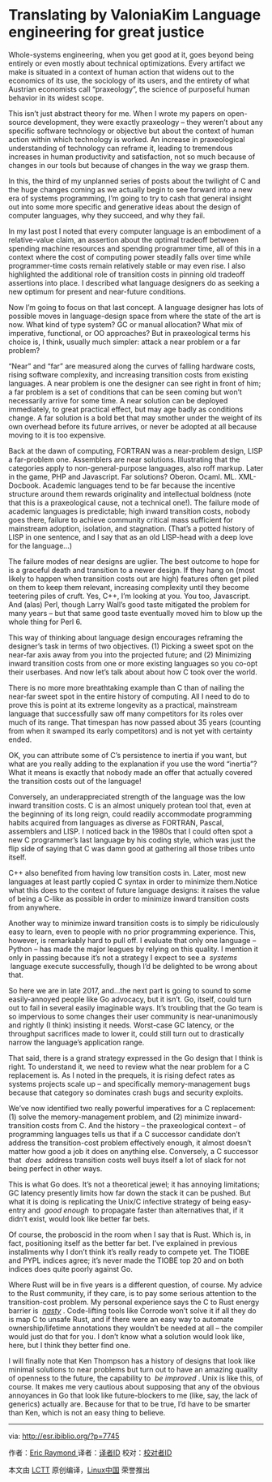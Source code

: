 Translating by ValoniaKim
Language engineering for great justice
============================================================

Whole-systems engineering, when you get good at it, goes beyond being entirely or even mostly about technical optimizations. Every artifact we make is situated in a context of human action that widens out to the economics of its use, the sociology of its users, and the entirety of what Austrian economists call “praxeology”, the science of purposeful human behavior in its widest scope.

This isn’t just abstract theory for me. When I wrote my papers on open-source development, they were exactly praxeology – they weren’t about any specific software technology or objective but about the context of human action within which technology is worked. An increase in praxeological understanding of technology can reframe it, leading to tremendous increases in human productivity and satisfaction, not so much because of changes in our tools but because of changes in the way we grasp them.

In this, the third of my unplanned series of posts about the twilight of C and the huge changes coming as we actually begin to see forward into a new era of systems programming, I’m going to try to cash that general insight out into some more specific and generative ideas about the design of computer languages, why they succeed, and why they fail.

In my last post I noted that every computer language is an embodiment of a relative-value claim, an assertion about the optimal tradeoff between spending machine resources and spending programmer time, all of this in a context where the cost of computing power steadily falls over time while programmer-time costs remain relatively stable or may even rise. I also highlighted the additional role of transition costs in pinning old tradeoff assertions into place. I described what language designers do as seeking a new optimum for present and near-future conditions.

Now I’m going to focus on that last concept. A language designer has lots of possible moves in language-design space from where the state of the art is now. What kind of type system? GC or manual allocation? What mix of imperative, functional, or OO approaches? But in praxeological terms his choice is, I think, usually much simpler: attack a near problem or a far problem?

“Near” and “far” are measured along the curves of falling hardware costs, rising software complexity, and increasing transition costs from existing languages. A near problem is one the designer can see right in front of him; a far problem is a set of conditions that can be seen coming but won’t necessarily arrive for some time. A near solution can be deployed immediately, to great practical effect, but may age badly as conditions change. A far solution is a bold bet that may smother under the weight of its own overhead before its future arrives, or never be adopted at all because moving to it is too expensive.

Back at the dawn of computing, FORTRAN was a near-problem design, LISP a far-problem one. Assemblers are near solutions. Illustrating that the categories apply to non-general-purpose languages, also roff markup. Later in the game, PHP and Javascript. Far solutions? Oberon. Ocaml. ML. XML-Docbook. Academic languages tend to be far because the incentive structure around them rewards originality and intellectual boldness (note that this is a praxeological cause, not a technical one!). The failure mode of academic languages is predictable; high inward transition costs, nobody goes there, failure to achieve community critical mass sufficient for mainstream adoption, isolation, and stagnation. (That’s a potted history of LISP in one sentence, and I say that as an old LISP-head with a deep love for the language…)

The failure modes of near designs are uglier. The best outcome to hope for is a graceful death and transition to a newer design. If they hang on (most likely to happen when transition costs out are high) features often get piled on them to keep them relevant, increasing complexity until they become teetering piles of cruft. Yes, C++, I’m looking at you. You too, Javascript. And (alas) Perl, though Larry Wall’s good taste mitigated the problem for many years – but that same good taste eventually moved him to blow up the whole thing for Perl 6.

This way of thinking about language design encourages reframing the designer’s task in terms of two objectives. (1) Picking a sweet spot on the near-far axis away from you into the projected future; and (2) Minimizing inward transition costs from one or more existing languages so you co-opt their userbases. And now let’s talk about about how C took over the world.

There is no more more breathtaking example than C than of nailing the near-far sweet spot in the entire history of computing. All I need to do to prove this is point at its extreme longevity as a practical, mainstream language that successfully saw off many competitors for its roles over much of its range. That timespan has now passed about 35 years (counting from when it swamped its early competitors) and is not yet with certainty ended.

OK, you can attribute some of C’s persistence to inertia if you want, but what are you really adding to the explanation if you use the word “inertia”? What it means is exactly that nobody made an offer that actually covered the transition costs out of the language!

Conversely, an underappreciated strength of the language was the low inward transition costs. C is an almost uniquely protean tool that, even at the beginning of its long reign, could readily accommodate programming habits acquired from languages as diverse as FORTRAN, Pascal, assemblers and LISP. I noticed back in the 1980s that I could often spot a new C programmer’s last language by his coding style, which was just the flip side of saying that C was damn good at gathering all those tribes unto itself.

C++ also benefited from having low transition costs in. Later, most new languages at least partly copied C syntax in order to minimize them.Notice what this does to the context of future language designs: it raises the value of being a C-like as possible in order to minimize inward transition costs from anywhere.

Another way to minimize inward transition costs is to simply be ridiculously easy to learn, even to people with no prior programming experience. This, however, is remarkably hard to pull off. I evaluate that only one language – Python – has made the major leagues by relying on this quality. I mention it only in passing because it’s not a strategy I expect to see a  _systems_  language execute successfully, though I’d be delighted to be wrong about that.

So here we are in late 2017, and…the next part is going to sound to some easily-annoyed people like Go advocacy, but it isn’t. Go, itself, could turn out to fail in several easily imaginable ways. It’s troubling that the Go team is so impervious to some changes their user community is near-unanimously and rightly (I think) insisting it needs. Worst-case GC latency, or the throughput sacrifices made to lower it, could still turn out to drastically narrow the language’s application range.

That said, there is a grand strategy expressed in the Go design that I think is right. To understand it, we need to review what the near problem for a C replacement is. As I noted in the prequels, it is rising defect rates as systems projects scale up – and specifically memory-management bugs because that category so dominates crash bugs and security exploits.

We’ve now identified two really powerful imperatives for a C replacement: (1) solve the memory-management problem, and (2) minimize inward-transition costs from C. And the history – the praxeological context – of programming languages tells us that if a C successor candidate don’t address the transition-cost problem effectively enough, it almost doesn’t matter how good a job it does on anything else. Conversely, a C successor that  _does_  address transition costs well buys itself a lot of slack for not being perfect in other ways.

This is what Go does. It’s not a theoretical jewel; it has annoying limitations; GC latency presently limits how far down the stack it can be pushed. But what it is doing is replicating the Unix/C infective strategy of being easy-entry and  _good enough_  to propagate faster than alternatives that, if it didn’t exist, would look like better far bets.

Of course, the proboscid in the room when I say that is Rust. Which is, in fact, positioning itself as the better far bet. I’ve explained in previous installments why I don’t think it’s really ready to compete yet. The TIOBE and PYPL indices agree; it’s never made the TIOBE top 20 and on both indices does quite poorly against Go.

Where Rust will be in five years is a different question, of course. My advice to the Rust community, if they care, is to pay some serious attention to the transition-cost problem. My personal experience says the C to Rust energy barrier is  _[nasty][2]_ . Code-lifting tools like Corrode won’t solve it if all they do is map C to unsafe Rust, and if there were an easy way to automate ownership/lifetime annotations they wouldn’t be needed at all – the compiler would just do that for you. I don’t know what a solution would look like, here, but I think they better find one.

I will finally note that Ken Thompson has a history of designs that look like minimal solutions to near problems but turn out to have an amazing quality of openness to the future, the capability to  _be improved_ . Unix is like this, of course. It makes me very cautious about supposing that any of the obvious annoyances in Go that look like future-blockers to me (like, say, the lack of generics) actually are. Because for that to be true, I’d have to be smarter than Ken, which is not an easy thing to believe.

--------------------------------------------------------------------------------

via: http://esr.ibiblio.org/?p=7745

作者：[Eric Raymond ][a]
译者：[译者ID](https://github.com/译者ID)
校对：[校对者ID](https://github.com/校对者ID)

本文由 [LCTT](https://github.com/LCTT/TranslateProject) 原创编译，[Linux中国](https://linux.cn/) 荣誉推出

[a]:http://esr.ibiblio.org/?author=2
[1]:http://esr.ibiblio.org/?author=2
[2]:http://esr.ibiblio.org/?p=7711&cpage=1#comment-1913931
[3]:http://esr.ibiblio.org/?p=7745
